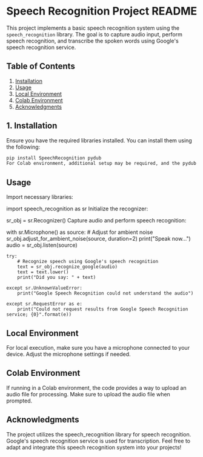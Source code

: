 
# Speech Recognition Project README

This project implements a basic speech recognition system using the `speech_recognition` library. The goal is to capture audio input, perform speech recognition, and transcribe the spoken words using Google's speech recognition service.

## Table of Contents

1. [Installation](#installation)
2. [Usage](#usage)
3. [Local Environment](#local-environment)
4. [Colab Environment](#colab-environment)
5. [Acknowledgments](#acknowledgments)

## 1. Installation

Ensure you have the required libraries installed. You can install them using the following:

```bash
pip install SpeechRecognition pydub
For Colab environment, additional setup may be required, and the pydub library may need to be installed differently.
```


## Usage
Import necessary libraries:


import speech_recognition as sr
Initialize the recognizer:


sr_obj = sr.Recognizer()
Capture audio and perform speech recognition:


with sr.Microphone() as source:
    # Adjust for ambient noise
    sr_obj.adjust_for_ambient_noise(source, duration=2)
    print("Speak now...")
    audio = sr_obj.listen(source)

    try:
        # Recognize speech using Google's speech recognition
        text = sr_obj.recognize_google(audio)
        text = text.lower()
        print("Did you say: " + text)

    except sr.UnknownValueError:
        print("Google Speech Recognition could not understand the audio")

    except sr.RequestError as e:
        print("Could not request results from Google Speech Recognition service; {0}".format(e))
## Local Environment
For local execution, make sure you have a microphone connected to your device. Adjust the microphone settings if needed.
## Colab Environment
If running in a Colab environment, the code provides a way to upload an audio file for processing. Make sure to upload the audio file when prompted.

## Acknowledgments
The project utilizes the speech_recognition library for speech recognition.
Google's speech recognition service is used for transcription.
Feel free to adapt and integrate this speech recognition system into your projects!



